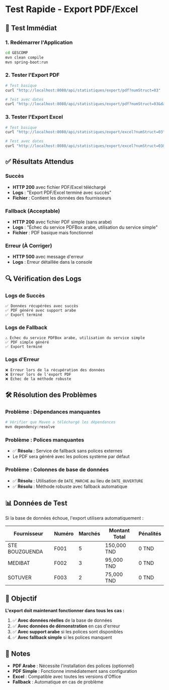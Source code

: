 # Test Rapide - Export PDF/Excel

## 🚀 **Test Immédiat**

### 1. **Redémarrer l'Application**
```bash
cd GESCOMP
mvn clean compile
mvn spring-boot:run
```

### 2. **Tester l'Export PDF**
```bash
# Test basique
curl "http://localhost:8080/api/statistiques/export/pdf?numStruct=03"

# Test avec dates
curl "http://localhost:8080/api/statistiques/export/pdf?numStruct=03&dateDebut=2024-01-01&dateFin=2024-12-31"
```

### 3. **Tester l'Export Excel**
```bash
# Test basique
curl "http://localhost:8080/api/statistiques/export/excel?numStruct=03"

# Test avec dates
curl "http://localhost:8080/api/statistiques/export/excel?numStruct=03&dateDebut=2024-01-01&dateFin=2024-12-31"
```

## ✅ **Résultats Attendus**

### **Succès**
- **HTTP 200** avec fichier PDF/Excel téléchargé
- **Logs** : "Export PDF/Excel terminé avec succès"
- **Fichier** : Contient les données des fournisseurs

### **Fallback (Acceptable)**
- **HTTP 200** avec fichier PDF simple (sans arabe)
- **Logs** : "Échec du service PDFBox arabe, utilisation du service simple"
- **Fichier** : PDF basique mais fonctionnel

### **Erreur (À Corriger)**
- **HTTP 500** avec message d'erreur
- **Logs** : Erreur détaillée dans la console

## 🔍 **Vérification des Logs**

### **Logs de Succès**
```
✅ Données récupérées avec succès
✅ PDF généré avec support arabe
✅ Export terminé
```

### **Logs de Fallback**
```
⚠️ Échec du service PDFBox arabe, utilisation du service simple
✅ PDF simple généré
✅ Export terminé
```

### **Logs d'Erreur**
```
❌ Erreur lors de la récupération des données
❌ Erreur lors de l'export PDF
❌ Échec de la méthode robuste
```

## 🛠️ **Résolution des Problèmes**

### **Problème : Dépendances manquantes**
```bash
# Vérifier que Maven a téléchargé les dépendances
mvn dependency:resolve
```

### **Problème : Polices manquantes**
- ✅ **Résolu** : Service de fallback sans polices externes
- Le PDF sera généré avec les polices système par défaut

### **Problème : Colonnes de base de données**
- ✅ **Résolu** : Utilisation de `DATE_MARCHE` au lieu de `DATE_OUVERTURE`
- ✅ **Résolu** : Méthode robuste avec fallback automatique

## 📊 **Données de Test**

Si la base de données échoue, l'export utilisera automatiquement :

| Fournisseur | Numéro | Marchés | Montant Total | Pénalités |
|-------------|--------|---------|---------------|-----------|
| STE BOUZGUENDA | F001 | 5 | 150,000 TND | 0 TND |
| MEDIBAT | F002 | 3 | 95,000 TND | 0 TND |
| SOTUVER | F003 | 2 | 75,000 TND | 0 TND |

## 🎯 **Objectif**

**L'export doit maintenant fonctionner dans tous les cas :**
1. ✅ **Avec données réelles** de la base de données
2. ✅ **Avec données de démonstration** en cas d'erreur
3. ✅ **Avec support arabe** si les polices sont disponibles
4. ✅ **Avec fallback simple** si les polices manquent

## 📝 **Notes**

- **PDF Arabe** : Nécessite l'installation des polices (optionnel)
- **PDF Simple** : Fonctionne immédiatement sans configuration
- **Excel** : Compatible avec toutes les versions d'Office
- **Fallback** : Automatique en cas de problème 